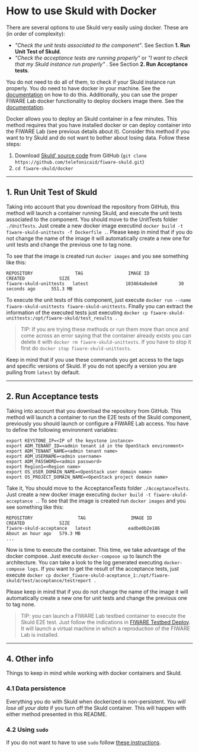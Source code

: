 # How to use Skuld with Docker

There are several options to use Skuld very easily using docker. These are (in order of complexity):

- _"Check the unit tests associated to the component"_. See Section **1. Run Unit Test of Skuld**.
- _"Check the acceptance tests are running properly"_ or _"I want to check that my Skuld instance run properly"_ . See Section **2. Run Acceptance tests**.

You do not need to do all of them, to check if your Skuld instance run properly. You do need to have docker in your machine. See the [documentation](https://docs.docker.com/installation/) on how to do this. Additionally, you can use the proper FIWARE Lab docker functionality to deploy dockers image there. See the [documentation](https://docs.docker.com/installation/).

Docker allows you to deploy an Skuld container in a few minutes. This method requires that you have installed docker or can deploy container into the FIWARE Lab (see previous details about it). Consider this method if you want to try Skuld and do not want to bother about losing data. Follow these steps:

1. Download [Skuld' source code](https://github.com/telefonicaid/fiware-skuld) from GitHub (`git clone https://github.com/telefonicaid/fiware-skuld.git`)
2. `cd fiware-skuld/docker`

----
## 1. Run Unit Test of Skuld

Taking into account that you download the repository from GitHub, this method will launch a container running Skuld, and execute the unit tests associated to the component. You should move to the UnitTests folder `./UnitTests`. Just create a new docker image executind `docker build -t fiware-skuld-unittests -f Dockerfile .`. Please keep in mind that if you do not change the name of the image it will automatically create a new one for unit tests and change the previous one to tag none.

To see that the image is created run `docker images` and you see something like this:

    REPOSITORY                TAG                 IMAGE ID            CREATED             SIZE
    fiware-skuld-unittests   latest              103464a8ede0        30 seconds ago      551.3 MB

To execute the unit tests of this component, just execute `docker run --name fiware-skuld-unittests fiware-skuld-unittests`. Finally you can extract the information of the executed tests just executing `docker cp fiware-skuld-unittests:/opt/fiware-skuld/test_results .`


> TIP: If you are trying these methods or run them more than once and come across an error saying that the container already exists you can delete it with `docker rm fiware-skuld-unittests`. If you have to stop it first do `docker stop fiware-skuld-unittests`.

Keep in mind that if you use these commands you get access to the tags and specific versions of Skuld. If you do not specify a version you are pulling from `latest` by default.

----
## 2. Run Acceptance tests

Taking into account that you download the repository from GitHub. This method will launch a container to run the E2E tests of the Skuld component, previously you should launch or configure a FIWARE Lab access. You have to define the following environment variables:

    export KEYSTONE_IP=<IP of the keystone instance>
    export ADM_TENANT_ID=<admin tenant id in the OpenStack environment>
    export ADM_TENANT_NAME=<admin tenant name>
    export ADM_USERNAME=<admin username>
    export ADM_PASSWORD=<admin password>
    export Region1=<Region name>
    export OS_USER_DOMAIN_NAME=<OpenStack user domain name>
    export OS_PROJECT_DOMAIN_NAME=<OpenStack project domain name>	

Take it, You should move to the AcceptanceTests folder `./AcceptanceTests`. Just create a new docker image executing `docker build -t fiware-skuld-acceptance .`. To see that the image is created run `docker images` and you see something like this:

    REPOSITORY                 TAG                 IMAGE ID            CREATED             SIZE
    fiware-skuld-acceptance   latest              eadbe0b2e186        About an hour ago   579.3 MB
    ...

Now is time to execute the container. This time, we take advantage of the docker compose. Just execute `docker-compose up` to launch the architecture. You can take a look to the log generated executing `docker-compose logs`. If you want to get the result of the acceptance tests, just execute `docker cp docker_fiware-skuld-aceptance_1:/opt/fiware-skuld/test/acceptance/testreport .`

Please keep in mind that if you do not change the name of the image it will automatically create a new one for unit tests and change the previous one to tag none.

> TIP: you can launch a FIWARE Lab testbed container to execute the Skuld E2E test. Just follow the indications in [FIWARE Testbed Deploy](https://hub.docker.com/r/fiware/testbed-deploy/). It will launch a virtual machine in which a reproduction of the FIWARE Lab is installed.

----
## 4. Other info

Things to keep in mind while working with docker containers and Skuld.

### 4.1 Data persistence
Everything you do with Skuld when dockerized is non-persistent. *You will lose all your data* if you turn off the Skuld container. This will happen with either method presented in this README.

### 4.2 Using `sudo`

If you do not want to have to use `sudo` follow [these instructions](http://askubuntu.com/questions/477551/how-can-i-use-docker-without-sudo).
   
